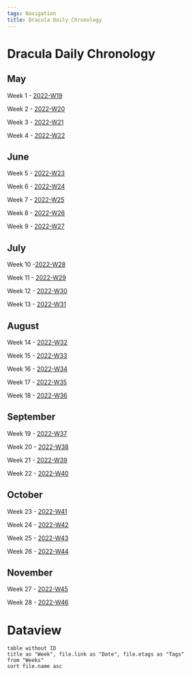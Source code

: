```yaml
---
tags: Navigation
title: Dracula Daily Chronology
---
```


# Dracula Daily Chronology


## May

Week 1 - [2022-W19](2022-W19.md)

Week 2 - [2022-W20](2022-W20.md)

Week 3 - [2022-W21](2022-W21.md)

Week 4 - [2022-W22](2022-W22.md)

## June

Week 5 - [2022-W23](2022-W23.md)

Week 6 - [2022-W24](2022-W24.md)

Week 7 - [2022-W25](2022-W25.md)

Week 8 - [2022-W26](2022-W26.md)

Week 9 - [2022-W27](2022-W27.md)

## July

Week 10 -[2022-W28](2022-W28.md)

Week 11 - [2022-W29](2022-W29.md)

Week 12 - [2022-W30](2022-W30.md)

Week 13 - [2022-W31](2022-W31.md)

## August

Week 14 - [2022-W32](2022-W32.md)

Week 15 - [2022-W33](2022-W33.md)

Week 16 - [2022-W34](2022-W34.md)

Week 17 - [2022-W35](2022-W35.md)

Week 18 - [2022-W36](2022-W36.md)

## September

Week 19 - [2022-W37](2022-W37.md)

Week 20 - [2022-W38](2022-W38.md)

Week 21 - [2022-W39](2022-W39.md)

Week 22 - [2022-W40](2022-W40.md)

## October

Week 23 - [2022-W41](2022-W41.md)

Week 24 - [2022-W42](2022-W42.md)

Week 25 - [2022-W43](2022-W43.md)

Week 26 - [2022-W44](2022-W44.md)

## November

Week 27 - [2022-W45](2022-W45.md)

Week 28 - [2022-W46](2022-W46.md)

# Dataview

```dataview
table without ID
title as "Week", file.link as "Date", file.etags as "Tags"
from "Weeks"
sort file.name asc
```

